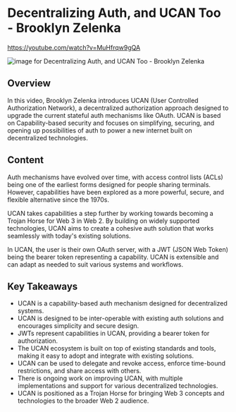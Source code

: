 # Decentralizing Auth, and UCAN Too - Brooklyn Zelenka

<https://youtube.com/watch?v=MuHfrqw9gQA>

![image for Decentralizing Auth, and UCAN Too - Brooklyn Zelenka](/thing23/MuHfrqw9gQA.jpg)

## Overview

In this video, Brooklyn Zelenka introduces UCAN (User Controlled Authorization Network), a decentralized authorization approach designed to upgrade the current stateful auth mechanisms like OAuth. UCAN is based on Capability-based security and focuses on simplifying, securing, and opening up possibilities of auth to power a new internet built on decentralized technologies.

## Content

Auth mechanisms have evolved over time, with access control lists (ACLs) being one of the earliest forms designed for people sharing terminals. However, capabilities have been explored as a more powerful, secure, and flexible alternative since the 1970s.

UCAN takes capabilities a step further by working towards becoming a Trojan Horse for Web 3 in Web 2. By building on widely supported technologies, UCAN aims to create a cohesive auth solution that works seamlessly with today's existing solutions.

In UCAN, the user is their own OAuth server, with a JWT (JSON Web Token) being the bearer token representing a capability. UCAN is extensible and can adapt as needed to suit various systems and workflows.

## Key Takeaways

- UCAN is a capability-based auth mechanism designed for decentralized systems.
- UCAN is designed to be inter-operable with existing auth solutions and encourages simplicity and secure design.
- JWTs represent capabilities in UCAN, providing a bearer token for authorization.
- The UCAN ecosystem is built on top of existing standards and tools, making it easy to adopt and integrate with existing solutions.
- UCAN can be used to delegate and revoke access, enforce time-bound restrictions, and share access with others.
- There is ongoing work on improving UCAN, with multiple implementations and support for various decentralized technologies.
- UCAN is positioned as a Trojan Horse for bringing Web 3 concepts and technologies to the broader Web 2 audience.